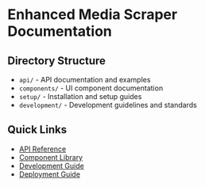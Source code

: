 # Enhanced Media Scraper Documentation

## Directory Structure

- `api/` - API documentation and examples
- `components/` - UI component documentation
- `setup/` - Installation and setup guides
- `development/` - Development guidelines and standards

## Quick Links

- [API Reference](api/)
- [Component Library](components/)
- [Development Guide](development/)
- [Deployment Guide](setup/)
